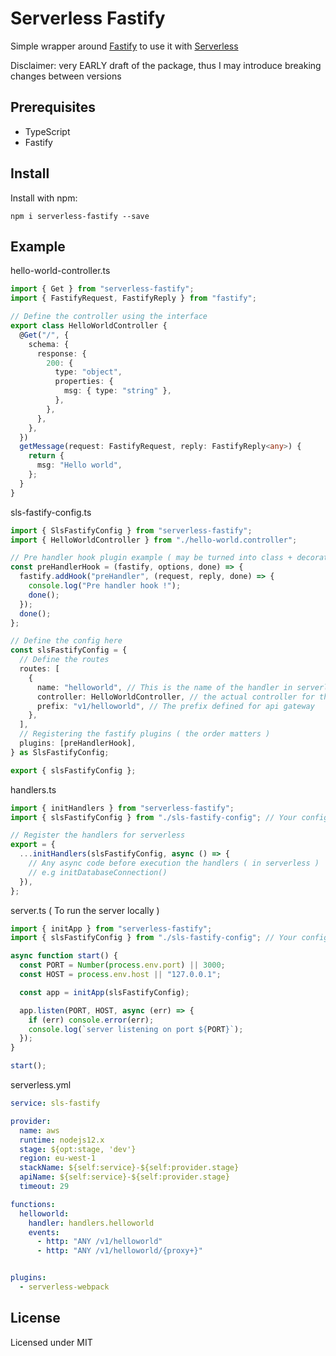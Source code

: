 # Serverless Fastify

Simple wrapper around [Fastify](https://www.fastify.io/) to use it with [Serverless](https://serverless.com/)

Disclaimer: very EARLY draft of the package, thus I may introduce breaking changes between versions

## Prerequisites
- TypeScript
- Fastify

## Install

Install with npm:

```
npm i serverless-fastify --save
```

## Example

hello-world-controller.ts
```ts
import { Get } from "serverless-fastify";
import { FastifyRequest, FastifyReply } from "fastify";

// Define the controller using the interface
export class HelloWorldController {
  @Get("/", {
    schema: {
      response: {
        200: {
          type: "object",
          properties: {
            msg: { type: "string" },
          },
        },
      },
    },
  })
  getMessage(request: FastifyRequest, reply: FastifyReply<any>) {
    return {
      msg: "Hello world",
    };
  }
}

```

sls-fastify-config.ts
```ts
import { SlsFastifyConfig } from "serverless-fastify";
import { HelloWorldController } from "./hello-world.controller";

// Pre handler hook plugin example ( may be turned into class + decorator later )
const preHandlerHook = (fastify, options, done) => {
  fastify.addHook("preHandler", (request, reply, done) => {
    console.log("Pre handler hook !");
    done();
  });
  done();
};

// Define the config here
const slsFastifyConfig = {
  // Define the routes
  routes: [
    {
      name: "helloworld", // This is the name of the handler in serverless.yml
      controller: HelloWorldController, // the actual controller for this route
      prefix: "v1/helloworld", // The prefix defined for api gateway
    },
  ],
  // Registering the fastify plugins ( the order matters )
  plugins: [preHandlerHook],
} as SlsFastifyConfig;

export { slsFastifyConfig };

```

handlers.ts
```ts
import { initHandlers } from "serverless-fastify";
import { slsFastifyConfig } from "./sls-fastify-config"; // Your config

// Register the handlers for serverless
export = {
  ...initHandlers(slsFastifyConfig, async () => {
    // Any async code before execution the handlers ( in serverless )
    // e.g initDatabaseConnection()
  }),
};

```

server.ts ( To run the server locally )
```ts
import { initApp } from "serverless-fastify";
import { slsFastifyConfig } from "./sls-fastify-config"; // Your config

async function start() {
  const PORT = Number(process.env.port) || 3000;
  const HOST = process.env.host || "127.0.0.1";

  const app = initApp(slsFastifyConfig);

  app.listen(PORT, HOST, async (err) => {
    if (err) console.error(err);
    console.log(`server listening on port ${PORT}`);
  });
}

start();

```

serverless.yml

```yml
service: sls-fastify

provider:
  name: aws
  runtime: nodejs12.x
  stage: ${opt:stage, 'dev'}
  region: eu-west-1
  stackName: ${self:service}-${self:provider.stage}
  apiName: ${self:service}-${self:provider.stage}
  timeout: 29

functions:
  helloworld:
    handler: handlers.helloworld
    events:
      - http: "ANY /v1/helloworld"
      - http: "ANY /v1/helloworld/{proxy+}"


plugins:
  - serverless-webpack
```

## License

Licensed under MIT
